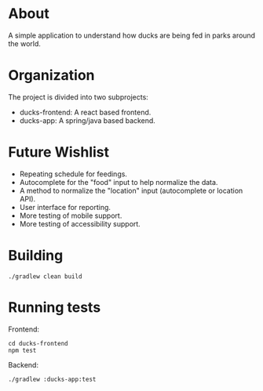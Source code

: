 # About

A simple application to understand how ducks are being 
fed in parks around the world. 

# Organization

The project is divided into two subprojects:

* ducks-frontend: A react based frontend.
* ducks-app: A spring/java based backend.


# Future Wishlist

* Repeating schedule for feedings.
* Autocomplete for the "food" input to help normalize the data.
* A method to normalize the "location" input (autocomplete or location API).
* User interface for reporting.
* More testing of mobile support.
* More testing of accessibility support.

# Building
```
./gradlew clean build
```

# Running tests

Frontend:
```
cd ducks-frontend
npm test
```

Backend:
```
./gradlew :ducks-app:test
```
